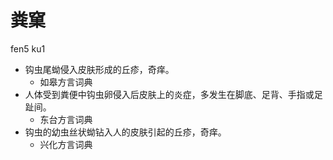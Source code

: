 





# 粪窠
fen5 ku1
+ 钩虫尾蚴侵入皮肤形成的丘疹，奇痒。
  * 如皋方言词典
+ 人体受到粪便中钩虫卵侵入后皮肤上的炎症，多发生在脚底、足背、手指或足趾间。
  * 东台方言词典
+ 钩虫的幼虫丝状蚴钻入人的皮肤引起的丘疹，奇痒。
  * 兴化方言词典

